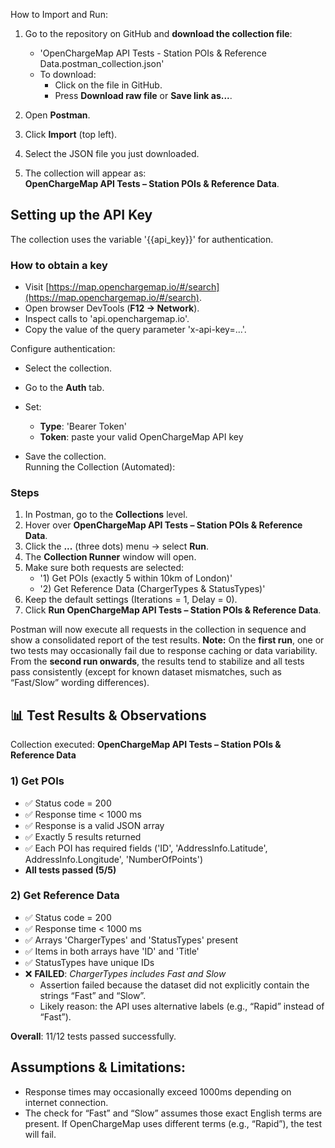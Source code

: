 How to Import and Run:
1. Go to the repository on GitHub and **download the collection file**:  
   - 'OpenChargeMap API Tests - Station POIs & Reference Data.postman_collection.json'  
   - To download:  
     - Click on the file in GitHub.  
     - Press **Download raw file** or **Save link as...**.  

2. Open **Postman**.  
3. Click **Import** (top left).  
4. Select the JSON file you just downloaded.  
5. The collection will appear as:  
   **OpenChargeMap API Tests – Station POIs & Reference Data**.  

##  Setting up the API Key

The collection uses the variable '{{api_key}}' for authentication.

### How to obtain a key
- Visit [https://map.openchargemap.io/#/search](https://map.openchargemap.io/#/search).
- Open browser DevTools (**F12 → Network**).
- Inspect calls to 'api.openchargemap.io'.
- Copy the value of the query parameter 'x-api-key=...'.

Configure authentication:  
   - Select the collection.  
   - Go to the **Auth** tab.  
   - Set:  
     - **Type**: 'Bearer Token'  
     - **Token**: paste your valid OpenChargeMap API key  

- Save the collection.  
Running the Collection (Automated):
### Steps
1. In Postman, go to the **Collections** level.  
2. Hover over **OpenChargeMap API Tests – Station POIs & Reference Data**.  
3. Click the **...** (three dots) menu → select **Run**.  
4. The **Collection Runner** window will open.  
5. Make sure both requests are selected:  
   - '1) Get POIs (exactly 5 within 10km of London)'  
   - '2) Get Reference Data (ChargerTypes & StatusTypes)'  
6. Keep the default settings (Iterations = 1, Delay = 0).  
7. Click **Run OpenChargeMap API Tests – Station POIs & Reference Data**.  

Postman will now execute all requests in the collection in sequence and show a consolidated report of the test results.
**Note:** On the **first run**, one or two tests may occasionally fail due to response caching or data variability. From the **second run onwards**, the results tend to stabilize and all tests pass consistently (except for known dataset mismatches, such as “Fast/Slow” wording differences).

## 📊 Test Results & Observations

Collection executed: **OpenChargeMap API Tests – Station POIs & Reference Data**

### 1) Get POIs
- ✅ Status code = 200
- ✅ Response time < 1000 ms
- ✅ Response is a valid JSON array
- ✅ Exactly 5 results returned
- ✅ Each POI has required fields ('ID', 'AddressInfo.Latitude', AddressInfo.Longitude', 'NumberOfPoints')
- **All tests passed (5/5)**

### 2) Get Reference Data
- ✅ Status code = 200
- ✅ Response time < 1000 ms
- ✅ Arrays 'ChargerTypes' and 'StatusTypes' present
- ✅ Items in both arrays have 'ID' and 'Title'
- ✅ StatusTypes have unique IDs
- ❌ **FAILED**: *ChargerTypes includes Fast and Slow*  
  - Assertion failed because the dataset did not explicitly contain the strings “Fast” and “Slow”.  
  - Likely reason: the API uses alternative labels (e.g., “Rapid” instead of “Fast”).

**Overall**: 11/12 tests passed successfully.

##  Assumptions & Limitations:
- Response times may occasionally exceed 1000ms depending on internet connection.
- The check for “Fast” and “Slow” assumes those exact English terms are present. If OpenChargeMap uses different terms (e.g., “Rapid”), the test will fail.

